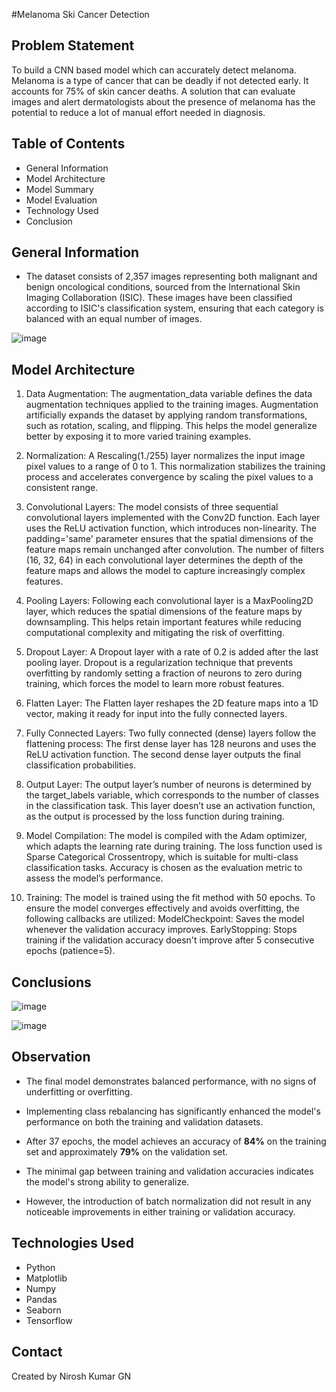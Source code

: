 #Melanoma Ski Cancer Detection

## Problem Statement
To build a CNN based model which can accurately detect melanoma. Melanoma is a type of cancer that can be deadly if not detected early. It accounts for 75% of skin cancer deaths. A solution that can evaluate images and alert dermatologists about the presence of melanoma has the potential to reduce a lot of manual effort needed in diagnosis.


## Table of Contents
* General Information
* Model Architecture
* Model Summary
* Model Evaluation
* Technology Used
* Conclusion


## General Information
- The dataset consists of 2,357 images representing both malignant and benign oncological conditions, sourced from the International Skin Imaging Collaboration (ISIC). These images have been classified according to ISIC's classification system, ensuring that each category is balanced with an equal number of images.

![image](https://github.com/user-attachments/assets/768f4237-10c0-440c-8e56-bfdbc727525f)


## Model Architecture

1. Data Augmentation:
The augmentation_data variable defines the data augmentation techniques applied to the training images. Augmentation artificially expands the dataset by applying random transformations, such as rotation, scaling, and flipping. This helps the model generalize better by exposing it to more varied training examples.

2. Normalization:
A Rescaling(1./255) layer normalizes the input image pixel values to a range of 0 to 1. This normalization stabilizes the training process and accelerates convergence by scaling the pixel values to a consistent range.

3. Convolutional Layers:
The model consists of three sequential convolutional layers implemented with the Conv2D function. Each layer uses the ReLU activation function, which introduces non-linearity.
The padding='same' parameter ensures that the spatial dimensions of the feature maps remain unchanged after convolution.
The number of filters (16, 32, 64) in each convolutional layer determines the depth of the feature maps and allows the model to capture increasingly complex features.

4. Pooling Layers:
Following each convolutional layer is a MaxPooling2D layer, which reduces the spatial dimensions of the feature maps by downsampling. This helps retain important features while reducing computational complexity and mitigating the risk of overfitting.

5. Dropout Layer:
A Dropout layer with a rate of 0.2 is added after the last pooling layer. Dropout is a regularization technique that prevents overfitting by randomly setting a fraction of neurons to zero during training, which forces the model to learn more robust features.

6. Flatten Layer:
The Flatten layer reshapes the 2D feature maps into a 1D vector, making it ready for input into the fully connected layers.

7. Fully Connected Layers:
Two fully connected (dense) layers follow the flattening process:
The first dense layer has 128 neurons and uses the ReLU activation function.
The second dense layer outputs the final classification probabilities.

8. Output Layer:
The output layer’s number of neurons is determined by the target_labels variable, which corresponds to the number of classes in the classification task. This layer doesn’t use an activation function, as the output is processed by the loss function during training.

9. Model Compilation:
The model is compiled with the Adam optimizer, which adapts the learning rate during training. The loss function used is Sparse Categorical Crossentropy, which is suitable for multi-class classification tasks.
Accuracy is chosen as the evaluation metric to assess the model’s performance.

10. Training:
The model is trained using the fit method with 50 epochs. To ensure the model converges effectively and avoids overfitting, the following callbacks are utilized:
ModelCheckpoint: Saves the model whenever the validation accuracy improves.
EarlyStopping: Stops training if the validation accuracy doesn't improve after 5 consecutive epochs (patience=5).


## Conclusions

![image](https://github.com/user-attachments/assets/0649f605-b5be-4f5b-a5e4-33d61afc642d)


![image](https://github.com/user-attachments/assets/8203e4f6-552f-441d-ba14-8809ffe79ae4)


 ## Observation 
- The final model demonstrates balanced performance, with no signs of underfitting or overfitting.

- Implementing class rebalancing has significantly enhanced the model's performance on both the training and validation datasets.

- After 37 epochs, the model achieves an accuracy of **84%** on the training set and approximately **79%** on the validation set.

- The minimal gap between training and validation accuracies indicates the model's strong ability to generalize.

- However, the introduction of batch normalization did not result in any noticeable improvements in either training or validation accuracy.


## Technologies Used
- Python
- Matplotlib
- Numpy
- Pandas
- Seaborn
- Tensorflow

## Contact
Created by Nirosh Kumar GN 
